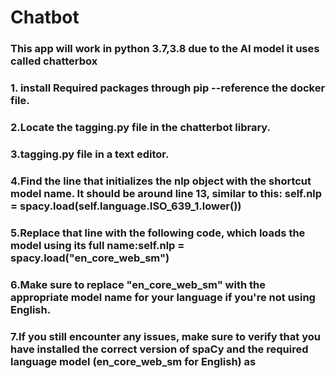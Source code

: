 # Chatbot
### This app will work in python 3.7,3.8 due to the AI model it uses called chatterbox
### 1. install Required packages through pip  --reference the docker file.
### 2.Locate the tagging.py file in the chatterbot library. 
### 3.tagging.py file in a text editor.
### 4.Find the line that initializes the nlp object with the shortcut model name. It should be around line 13, similar to this: self.nlp = spacy.load(self.language.ISO_639_1.lower())
### 5.Replace that line with the following code, which loads the model using its full name:self.nlp = spacy.load("en_core_web_sm")
### 6.Make sure to replace "en_core_web_sm" with the appropriate model name for your language if you're not using English.
### 7.If you still encounter any issues, make sure to verify that you have installed the correct version of spaCy and the required language model (en_core_web_sm for English) as 
